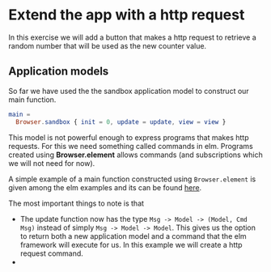 # Extend the app with a http request

In this exercise we will add a button that makes a http request to retrieve a random number that will be used as the new counter value.

## Application models

So far we have used the the sandbox application model to construct our main function.

```elm
main =
  Browser.sandbox { init = 0, update = update, view = view }
```

This model is not powerful enough to express programs that makes http requests. For this we need something called commands in elm. Programs created using **Browser.element** allows commands (and subscriptions which we will not need for now).

A simple example of a main function constructed using ```Browser.element``` is given among the elm examples and its can be found [here](https://elm-lang.org/examples/book).

The most important things to note is that
* The update function now has the type ```Msg -> Model -> (Model, Cmd Msg)``` instead of simply ```Msg -> Model -> Model```. This gives us the option to return both a new application model and a command that the elm framework will execute for us. In this example we will create a http request command.
* 